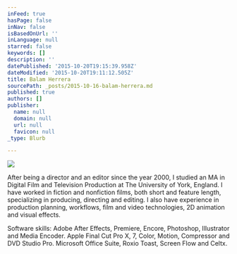 ```yaml
---
inFeed: true
hasPage: false
inNav: false
isBasedOnUrl: ''
inLanguage: null
starred: false
keywords: []
description: ''
datePublished: '2015-10-20T19:15:39.958Z'
dateModified: '2015-10-20T19:11:12.505Z'
title: Balam Herrera
sourcePath: _posts/2015-10-16-balam-herrera.md
published: true
authors: []
publisher:
  name: null
  domain: null
  url: null
  favicon: null
_type: Blurb

---
```

![](https://the-grid-user-content.s3-us-west-2.amazonaws.com/72bfe8c9-10d4-4795-a5f1-5be5301f575f.jpg)

After being a director and an editor since the year 2000, I studied an MA in Digital Film and Television Production at The University of York, England. I have worked in fiction and nonfiction films, both short and feature length, specializing in producing, directing and editing. I also have experience in production planning, workflows, film and video technologies, 2D animation and visual effects.

Software skills: Adobe After Effects, Premiere, Encore, Photoshop, Illustrator and Media Encoder. Apple Final Cut Pro X, 7, Color, Motion, Compressor and DVD Studio Pro. Microsoft Office Suite, Roxio Toast, Screen Flow and Celtx.